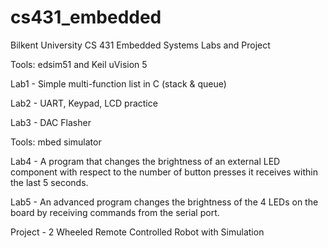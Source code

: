 # cs431_embedded
Bilkent University CS 431 Embedded Systems Labs and Project


Tools: edsim51 and Keil uVision 5

Lab1 - Simple multi-function list in C (stack & queue)

Lab2 - UART, Keypad, LCD practice

Lab3 - DAC Flasher


Tools: mbed simulator 

Lab4 - A program that changes the brightness of an external LED component with respect to the number of button presses it receives within the last 5 seconds.

Lab5 - An advanced program changes the brightness of the 4 LEDs on the board by receiving commands from the serial port.

Project - 2 Wheeled Remote Controlled Robot with Simulation

